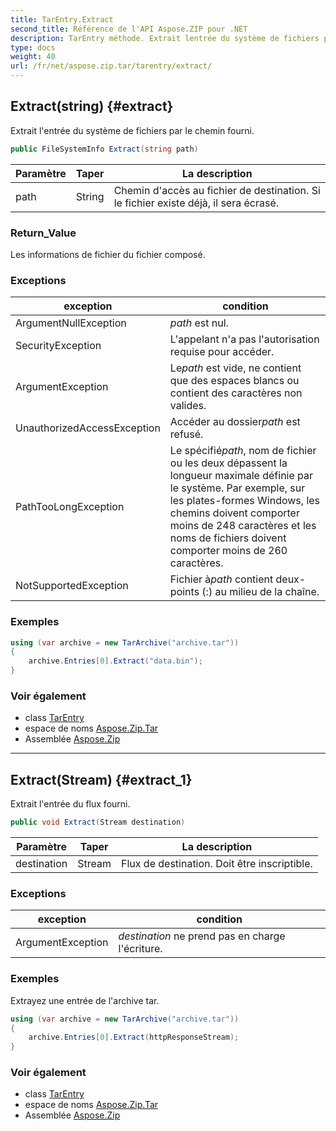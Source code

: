 ```yaml
---
title: TarEntry.Extract
second_title: Référence de l'API Aspose.ZIP pour .NET
description: TarEntry méthode. Extrait lentrée du système de fichiers par le chemin fourni.
type: docs
weight: 40
url: /fr/net/aspose.zip.tar/tarentry/extract/
---
```

## Extract(string) {#extract}

Extrait l'entrée du système de fichiers par le chemin fourni.

```csharp
public FileSystemInfo Extract(string path)
```

| Paramètre | Taper | La description |
| --- | --- | --- |
| path | String | Chemin d'accès au fichier de destination. Si le fichier existe déjà, il sera écrasé. |

### Return_Value

Les informations de fichier du fichier composé.

### Exceptions

| exception | condition |
| --- | --- |
| ArgumentNullException | *path* est nul. |
| SecurityException | L'appelant n'a pas l'autorisation requise pour accéder. |
| ArgumentException | Le*path* est vide, ne contient que des espaces blancs ou contient des caractères non valides. |
| UnauthorizedAccessException | Accéder au dossier*path* est refusé. |
| PathTooLongException | Le spécifié*path*, nom de fichier ou les deux dépassent la longueur maximale définie par le système. Par exemple, sur les plates-formes Windows, les chemins doivent comporter moins de 248 caractères et les noms de fichiers doivent comporter moins de 260 caractères. |
| NotSupportedException | Fichier à*path* contient deux-points (:) au milieu de la chaîne. |

### Exemples

```csharp
using (var archive = new TarArchive("archive.tar"))
{
    archive.Entries[0].Extract("data.bin");
}
```

### Voir également

* class [TarEntry](../)
* espace de noms [Aspose.Zip.Tar](../../tarentry/)
* Assemblée [Aspose.Zip](../../../)

---

## Extract(Stream) {#extract_1}

Extrait l'entrée du flux fourni.

```csharp
public void Extract(Stream destination)
```

| Paramètre | Taper | La description |
| --- | --- | --- |
| destination | Stream | Flux de destination. Doit être inscriptible. |

### Exceptions

| exception | condition |
| --- | --- |
| ArgumentException | *destination* ne prend pas en charge l'écriture. |

### Exemples

Extrayez une entrée de l'archive tar.

```csharp
using (var archive = new TarArchive("archive.tar"))
{
    archive.Entries[0].Extract(httpResponseStream);
}
```

### Voir également

* class [TarEntry](../)
* espace de noms [Aspose.Zip.Tar](../../tarentry/)
* Assemblée [Aspose.Zip](../../../)


